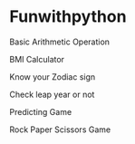 # Funwithpython
  Basic Arithmetic Operation
  
  
  BMI Calculator
  
  
  Know your Zodiac sign


  Check leap year or not 


  Predicting Game 


  Rock Paper Scissors Game
